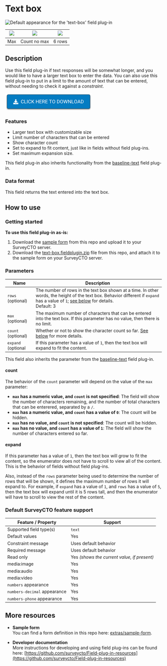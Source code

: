 # Text box

![Default appearance for the 'text-box' field plug-in](extras/preview-images/default.jpg)

|<img src="extras/preview-images/max.jpg" width="100px">|<img src="extras/preview-images/count.jpg" width="100px">|<img src="extras/preview-images/six_rows.jpg" width="100px">|
|:---:|:---:|:---:|
|Max|Count no max|6 rows|

## Description

Use this field plug-in if text responses will be somewhat longer, and you would like to have a larger text box to enter the data. You can also use this field plug-in to put in a limit to the amount of text that can be entered, without needing to check it against a *constraint*.

[![Download now](extras/readme-images/download-button.png)](https://github.com/surveycto/text-box/raw/master/text-box.fieldplugin.zip)

### Features

* Larger text box with customizable size
* Limit number of characters that can be entered
* Show character count
* Set to expand to fit content, just like in fields without field plug-ins.
* Set maximum expansion size.

This field plug-in also inherits functionality from the [baseline-text](https://github.com/surveycto/baseline-text) field plug-in.

### Data format

This field returns the text entered into the text box.

## How to use

### Getting started

**To use this field plug-in as-is:**

1. Download the [sample form](https://github.com/scto-sandbox/text-box/blob/main/extras/sample-form/Text%20box%20sample%20form.xlsx) from this repo and upload it to your SurveyCTO server.
1. Download the [text-box.fieldplugin.zip](https://github.com/surveycto/text-box/raw/master/text-box.fieldplugin.zip) file from this repo, and attach it to the sample form on your SurveyCTO server.

### Parameters

|Name|Description|
|---|---|
|`rows` (optional)|The number of rows in the text box shown at a time. In other words, the height of the text box. Behavior different if `expand` has a value of `1`; [see below](#expand) for details.<br>Default: 3|
|`max` (optional)|The maximum number of characters that can be entered into the text box. If this parameter has no value, then there is no limit.|
|`count` (optional)|Whether or not to show the character count so far. [See below](#count) for more details.|
|`expand` (optional|If this parameter has a value of `1`, then the text box will expand to fit the content.|

This field also inherits the parameter from the [baseline-text](https://github.com/surveycto/baseline-text/blob/master/README.md) field plug-in.

#### count

The behavior of the `count` parameter will depend on the value of the `max` parameter:

* **`max` has a numeric value, and `count` is not specified**: The field will show the number of characters remaining, and the number of total characters that can be enterered, separated by a `/`.
* **`max` has a numeric value, and `count` has a value of `0`**: The count will be hidden.
* **`max` has no value, and `count` is not specified**:  The count will be hidden.
* **`max` has no value, and `count` has a value of `1`**: The field will show the number of characters entered so far.

#### expand

If this parameter has a value of `1`, then the text box will grow to fit the content, so the enumerator does not have to scroll to view all of the content. This is the behavior of fields without field plug-ins.

Also, instead of the `rows` parameter being used to determine the number of rows that will be shown, it defines the maximum number of rows it will expand to. For example, if `expand` has a value of `1`, and `rows` has a value of `5`, then the text box will expand until it is 5 rows tall, and then the enumerator will have to scroll to view the rest of the content.

### Default SurveyCTO feature support

| Feature / Property | Support |
| --- | --- |
| Supported field type(s) | `text`|
| Default values | Yes |
| Constraint message | Uses default behavior |
| Required message | Uses default behavior |
| Read only | Yes *(shows the current value, if present)* |
| media:image | Yes |
| media:audio | Yes |
| media:video | Yes |
| `numbers` appearance | Yes |
| `numbers-decimal` appearance | Yes |
| `numbers-phone` appearance | Yes |

## More resources

* **Sample form**  
You can find a form definition in this repo here: [extras/sample-form](extras/sample-form).

* **Developer documentation**  
More instructions for developing and using field plug-ins can be found here: [https://github.com/surveycto/Field-plug-in-resources](https://github.com/surveycto/Field-plug-in-resources)